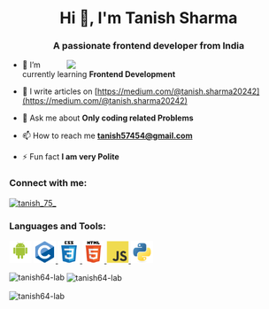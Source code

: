 <h1 align="center">Hi 👋, I'm Tanish Sharma</h1>
<h3 align="center">A passionate frontend developer from India</h3>

<img align="right" width="400" src="https://www.bing.com/th/id/OGC.e1f3413bf5036045713341394f617225?pid=1.7&rurl=https%3a%2f%2fcdn.dribbble.com%2fusers%2f1162077%2fscreenshots%2f3848914%2fprogrammer.gif&ehk=hANs%2bktW5sQlvyjDispeFdwwb0b3PsyP%2biI7wi0JgWw%3d" >

- 🌱 I’m currently learning **Frontend Development**

- 📝 I write articles on [https://medium.com/@tanish.sharma20242](https://medium.com/@tanish.sharma20242)

- 💬 Ask me about **Only coding related Problems**

- 📫 How to reach me **tanish57454@gmail.com**

- ⚡ Fun fact **I am very Polite**

<h3 align="left">Connect with me:</h3>
<p align="left">
<a href="https://instagram.com/tanish_75_" target="blank"><img align="center" src="https://raw.githubusercontent.com/rahuldkjain/github-profile-readme-generator/master/src/images/icons/Social/instagram.svg" alt="tanish_75_" height="30" width="40" /></a>
</p>

<h3 align="left">Languages and Tools:</h3>
 <img src="https://raw.githubusercontent.com/devicons/devicon/master/icons/android/android-original-wordmark.svg" alt="android" width="40" height="40"/> </a> <a href="https://www.cprogramming.com/" target="_blank" rel="noreferrer"> <img src="https://raw.githubusercontent.com/devicons/devicon/master/icons/c/c-original.svg" alt="c" width="40" height="40"/> </a> <a href="https://www.w3schools.com/css/" target="_blank" rel="noreferrer"> <img src="https://raw.githubusercontent.com/devicons/devicon/master/icons/css3/css3-original-wordmark.svg" alt="css3" width="40" height="40"/> </a> <a href="https://www.w3.org/html/" target="_blank" rel="noreferrer"> <img src="https://raw.githubusercontent.com/devicons/devicon/master/icons/html5/html5-original-wordmark.svg" alt="html5" width="40" height="40"/> </a> <a href="https://developer.mozilla.org/en-US/docs/Web/JavaScript" target="_blank" rel="noreferrer"> <img src="https://raw.githubusercontent.com/devicons/devicon/master/icons/javascript/javascript-original.svg" alt="javascript" width="40" height="40"/> </a> <a href="https://www.python.org" target="_blank" rel="noreferrer"> <img src="https://raw.githubusercontent.com/devicons/devicon/master/icons/python/python-original.svg" alt="python" width="40" height="40"/> </a> </p>

<p><img align="left" src="https://github-readme-stats.vercel.app/api/top-langs?username=tanish64-lab&show_icons=true&locale=en&layout=compact" alt="tanish64-lab" /></p>

<p>&nbsp;<img align="center" src="https://github-readme-stats.vercel.app/api?username=tanish64-lab&show_icons=true&locale=en" alt="tanish64-lab" /></p>

<p><img align="center" src="https://github-readme-streak-stats.herokuapp.com/?user=tanish64-lab&" alt="tanish64-lab" /></p>

